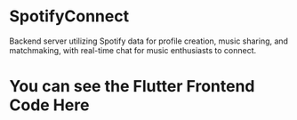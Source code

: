 # SpotifyConnect
Backend server utilizing Spotify data for profile creation, music sharing, and matchmaking, with real-time chat for music enthusiasts to connect.
# You can see the Flutter Frontend Code Here
